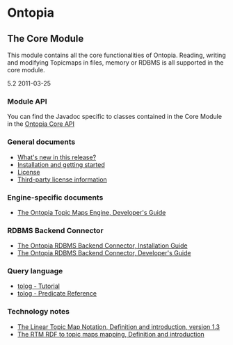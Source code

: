 Ontopia
=======

The Core Module
---------------

<p class="introduction">
This module contains all the core functionalities of Ontopia. Reading, writing and modifying
Topicmaps in files, memory or RDBMS is all supported in the core module.
</p>

<span class="version">5.2 2011-03-25</p>

### Module API ###

You can find the Javadoc specific to classes contained in the Core Module in the [Ontopia Core
API](api/index.html)

### General documents ###

*  [What's new in this release?](whatsnew.html)
*  [Installation and getting started](install.html)
*  [License](license.html)
*  [Third-party license information](copyrights.html)

### Engine-specific documents ###

*  [The Ontopia Topic Maps Engine, Developer's Guide](engine/devguide.html)

### RDBMS Backend Connector ###

*  [The Ontopia RDBMS Backend Connector, Installation Guide](rdbms/install.html)
*  [The Ontopia RDBMS Backend Connector, Developer's Guide](rdbms/devguide.html)

### Query language ###

*  [tolog - Tutorial](query/tutorial.html)
*  [tolog - Predicate Reference](query/predicate-reference.html)

### Technology notes ###

*  [The Linear Topic Map Notation, Definition and introduction, version 1.3](misc/ltm.html)
*  [The RTM RDF to topic maps mapping, Definition and introduction](misc/rdf2tm.html)


